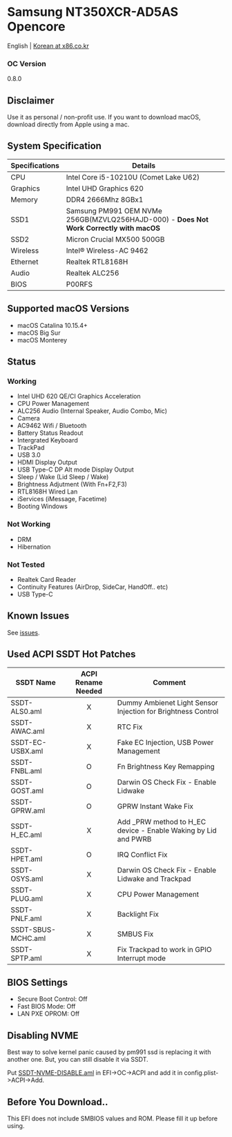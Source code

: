 # Samsung NT350XCR-AD5AS Opencore
English | [Korean at x86.co.kr](https://x86.co.kr/mymac/6519428)
### OC Version
0.8.0
## Disclaimer 
Use it as personal / non-profit use. 
If you want to download macOS, download directly from Apple using a mac.
## System Specification
|Specifications|Details|
|------|---|
|CPU|Intel Core i5-10210U (Comet Lake U62) |
|Graphics|Intel UHD Graphics 620|
|Memory|DDR4 2666Mhz 8GBx1|
|SSD1|Samsung PM991 OEM NVMe 256GB(MZVLQ256HAJD-000) - **Does Not Work Correctly with macOS**|
|SSD2|Micron Crucial MX500 500GB|
|Wireless|Intel® Wireless-AC 9462|
|Ethernet|Realtek RTL8168H|
|Audio|Realtek ALC256|
|BIOS|P00RFS|
## Supported macOS Versions
* macOS Catalina 10.15.4+
* macOS Big Sur 
* macOS Monterey
## Status
### Working
* Intel UHD 620 QE/CI Graphics Acceleration
* CPU Power Management
* ALC256 Audio (Internal Speaker, Audio Combo, Mic)
* Camera
* AC9462 Wifi / Bluetooth
* Battery Status Readout
* Intergrated Keyboard
* TrackPad
* USB 3.0
* HDMI Display Output
* USB Type-C DP Alt mode Display Output
* Sleep / Wake (Lid Sleep / Wake)
* Brightness Adjutment (With Fn+F2,F3)
* RTL8168H Wired Lan
* iServices (iMessage, Facetime)
* Booting Windows
### Not Working
* DRM
* Hibernation
### Not Tested
* Realtek Card Reader
* Continuity Features (AirDrop, SideCar, HandOff.. etc)
* USB Type-C
## Known Issues
See [issues](https://github.com/PKRN0/Samsung-NT350XCR-AD5AS-Opencore/issues).
## Used ACPI SSDT Hot Patches
|SSDT Name|ACPI Rename Needed|Comment|
|----------|:------------------:|------|
|SSDT-ALS0.aml|	X	|Dummy Ambienet Light Sensor Injection for Brightness Control|
|SSDT-AWAC.aml|	X	|RTC Fix|
|SSDT-EC-USBX.aml| X |Fake EC Injection, USB Power Management|
|SSDT-FNBL.aml|	O	|Fn Brightness Key Remapping|
|SSDT-GOST.aml|	O |Darwin OS Check Fix - Enable Lidwake|
|SSDT-GPRW.aml|	O	|GPRW Instant Wake Fix|
|SSDT-H_EC.aml|	X	|Add _PRW method to H_EC device - Enable Waking by Lid and PWRB|
|SSDT-HPET.aml|	O |IRQ Conflict Fix|
|SSDT-OSYS.aml|	X	|Darwin OS Check Fix - Enable Lidwake and Trackpad|
|SSDT-PLUG.aml|	X	|CPU Power Management|
|SSDT-PNLF.aml|	X	|Backlight Fix|
|SSDT-SBUS-MCHC.aml|	X	|SMBUS Fix|
|SSDT-SPTP.aml|	X	|Fix Trackpad to work in GPIO Interrupt mode|

## BIOS Settings
* Secure Boot Control: Off
* Fast BIOS Mode: Off
* LAN PXE OPROM: Off

## Disabling NVME
Best way to solve kernel panic caused by pm991 ssd is replacing it with another one.
But, you can still disable it via SSDT.

Put [SSDT-NVME-DISABLE.aml](https://github.com/PKRN0/Samsung-NT350XCR-AD5AS-Opencore/blob/main/SSDT%20Patches/SSDT-NVME-DISABLE.aml) in EFI->OC->ACPI
and add it in config.plist->ACPI->Add.
## Before You Download..
This EFI does not include SMBIOS values and ROM. Please fill it up before using.
